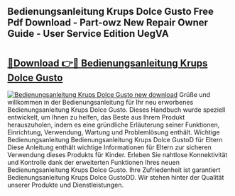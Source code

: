 ## Bedienungsanleitung Krups Dolce Gusto Free Pdf Download - Part-owz New Repair Owner Guide - User Service Edition UegVA

# <h2><a href="http://df5ix1b.blite.top/?on=Bedienungsanleitung+Krups+Dolce+Gusto">🔗Download 👉🔴 Bedienungsanleitung Krups Dolce Gusto</a></h2>

[![Bedienungsanleitung Krups Dolce Gusto new download](https://i.imgur.com/lujVjoI.png)](http://df5ix1b.blite.top/?on=Bedienungsanleitung+Krups+Dolce+Gusto)
Grüße und willkommen in der Bedienungsanleitung für Ihr neu erworbenes Bedienungsanleitung Krups Dolce Gusto. Dieses Handbuch wurde speziell entwickelt, um Ihnen zu helfen, das Beste aus Ihrem Produkt herauszuholen, indem es eine gründliche Erläuterung seiner Funktionen, Einrichtung, Verwendung, Wartung und Problemlösung enthält. Wichtige Bedienungsanleitung Bedienungsanleitung Krups Dolce GustoD für Eltern Diese Anleitung enthält wichtige Informationen für Eltern zur sicheren Verwendung dieses Produkts für Kinder. Erleben Sie nahtlose Konnektivität und Kontrolle dank der erweiterten Funktionen Ihres neuen Bedienungsanleitung Krups Dolce Gusto. Ihre Zufriedenheit ist garantiert Bedienungsanleitung Krups Dolce GustoDD. Wir stehen hinter der Qualität unserer Produkte und Dienstleistungen.
